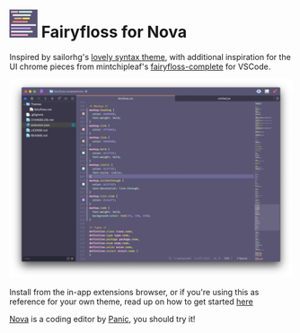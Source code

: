 # <img src="https://raw.githubusercontent.com/joshclow/fairyfloss-nova/main/extension.png" alt="theme icon" height="50" width="50"/> Fairyfloss for Nova

Inspired by sailorhg's [lovely syntax theme](http://sailorhg.github.io/fairyfloss/), with additional inspiration for the UI chrome pieces from mintchipleaf's [fairyfloss-complete](https://github.com/mintchipleaf/fairyfloss-vscode) for VSCode.

![Fairyfloss theme screenshot](https://raw.githubusercontent.com/joshclow/fairyfloss-nova/main/Screenshot.png)

Install from the in-app extensions browser, or if you're using this as reference for your own theme, read up on how to get started [here](https://docs.nova.app)

[Nova](https://nova.app) is a coding editor by [Panic](https://panic.com), you should try it!
